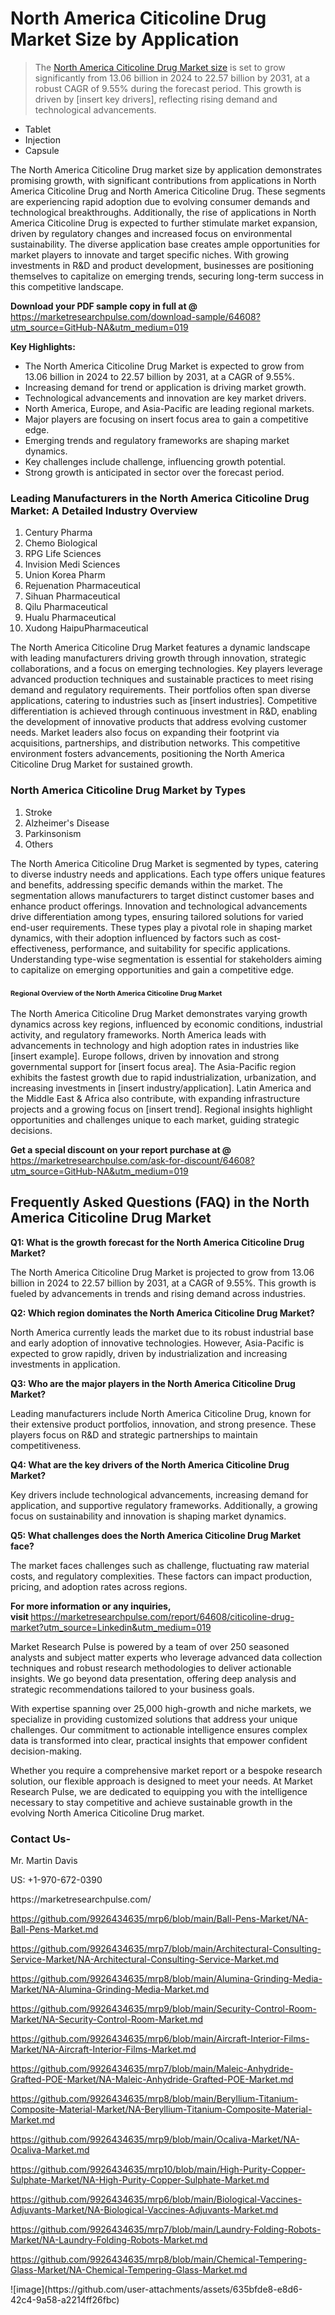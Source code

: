 <h1>North America Citicoline Drug Market&nbsp;Size by Application</h1><blockquote><p>The <a href="https://marketresearchpulse.com/download-sample/64608?utm_source=GitHub-NA&amp;utm_medium=019">North America Citicoline Drug Market size</a> is set to grow significantly from 13.06 billion in 2024 to 22.57 billion by 2031, at a robust CAGR of 9.55% during the forecast period. This growth is driven by [insert key drivers], reflecting rising demand and technological advancements.</p></blockquote><ul><li>Tablet<li> Injection<li> Capsule</li></ul><p>The North America Citicoline Drug market size by application demonstrates promising growth, with significant contributions from applications in North America Citicoline Drug and North America Citicoline Drug. These segments are experiencing rapid adoption due to evolving consumer demands and technological breakthroughs. Additionally, the rise of applications in North America Citicoline Drug is expected to further stimulate market expansion, driven by regulatory changes and increased focus on environmental sustainability. The diverse application base creates ample opportunities for market players to innovate and target specific niches. With growing investments in R&D and product development, businesses are positioning themselves to capitalize on emerging trends, securing long-term success in this competitive landscape.</p><p><strong>Download your PDF sample copy in full at @ </strong><a href="https://marketresearchpulse.com/download-sample/64608?utm_source=GitHub-NA&amp;utm_medium=019">https://marketresearchpulse.com/download-sample/64608?utm_source=GitHub-NA&amp;utm_medium=019</a></p><p><strong>Key Highlights: </strong></p><ul><li>The North America Citicoline Drug Market is expected to grow from 13.06 billion in 2024 to 22.57 billion by 2031, at a CAGR of 9.55%.</li><li>Increasing demand for trend or application is driving market growth.</li><li>Technological advancements and innovation are key market drivers.</li><li>North America, Europe, and Asia-Pacific are leading regional markets.</li><li>Major players are focusing on insert focus area to gain a competitive edge.</li><li>Emerging trends and regulatory frameworks are shaping market dynamics.</li><li>Key challenges include challenge, influencing growth potential.</li><li>Strong growth is anticipated in sector over the forecast period.</li></ul><h3>Leading Manufacturers in the North America Citicoline Drug Market: A Detailed Industry Overview</h3><ol><li>Century Pharma</li><li>Chemo Biological</li><li>RPG Life Sciences</li><li>Invision Medi Sciences</li><li>Union Korea Pharm</li><li>Rejuenation Pharmaceutical</li><li>Sihuan Pharmaceutical</li><li>Qilu Pharmaceutical</li><li>Hualu Pharmaceutical</li><li>Xudong HaipuPharmaceutical</li></ol><div class="flex max-w-full flex-col flex-grow"><div class="min-h-8 text-message flex w-full flex-col items-end gap-2 whitespace-normal break-words [.text-message+&amp;]:mt-5" dir="auto" data-message-author-role="assistant" data-message-id="fd8432e4-4910-450d-b182-61b7bfb0a01f" data-message-model-slug="gpt-4o"><div class="flex w-full flex-col gap-1 empty:hidden first:pt-[3px]"><div class="markdown prose w-full break-words dark:prose-invert light"><p>The North America Citicoline Drug Market features a dynamic landscape with leading manufacturers driving growth through innovation, strategic collaborations, and a focus on emerging technologies. Key players leverage advanced production techniques and sustainable practices to meet rising demand and regulatory requirements. Their portfolios often span diverse applications, catering to industries such as [insert industries]. Competitive differentiation is achieved through continuous investment in R&amp;D, enabling the development of innovative products that address evolving customer needs. Market leaders also focus on expanding their footprint via acquisitions, partnerships, and distribution networks. This competitive environment fosters advancements, positioning the North America Citicoline Drug Market for sustained growth.</p></div></div></div></div><h3>North America Citicoline Drug Market by Types</h3><ol><li>Stroke<li> Alzheimer's Disease<li> Parkinsonism<li> Others</li></ol><div class="flex max-w-full flex-col flex-grow"><div class="min-h-8 text-message flex w-full flex-col items-end gap-2 whitespace-normal break-words [.text-message+&amp;]:mt-5" dir="auto" data-message-author-role="assistant" data-message-id="084470be-0bb7-4664-bddf-5156b4f41249" data-message-model-slug="gpt-4o-mini"><div class="flex w-full flex-col gap-1 empty:hidden first:pt-[3px]"><div class="markdown prose w-full break-words dark:prose-invert light"><p>The North America Citicoline Drug Market is segmented by types, catering to diverse industry needs and applications. Each type offers unique features and benefits, addressing specific demands within the market. The segmentation allows manufacturers to target distinct customer bases and enhance product offerings. Innovation and technological advancements drive differentiation among types, ensuring tailored solutions for varied end-user requirements. These types play a pivotal role in shaping market dynamics, with their adoption influenced by factors such as cost-effectiveness, performance, and suitability for specific applications. Understanding type-wise segmentation is essential for stakeholders aiming to capitalize on emerging opportunities and gain a competitive edge.</p></div></div></div></div><h3><span style="font-size: 11px;">Regional Overview of the North America Citicoline Drug Market</span></h3><div class="flex max-w-full flex-col flex-grow"><div class="min-h-8 text-message flex w-full flex-col items-end gap-2 whitespace-normal break-words [.text-message+&amp;]:mt-5" dir="auto" data-message-author-role="assistant" data-message-id="e9038762-ce64-4e30-91c9-9bd413514231" data-message-model-slug="gpt-4o-mini"><div class="flex w-full flex-col gap-1 empty:hidden first:pt-[3px]"><div class="markdown prose w-full break-words dark:prose-invert light"><p>The North America Citicoline Drug Market demonstrates varying growth dynamics across key regions, influenced by economic conditions, industrial activity, and regulatory frameworks. North America leads with advancements in technology and high adoption rates in industries like [insert example]. Europe follows, driven by innovation and strong governmental support for [insert focus area]. The Asia-Pacific region exhibits the fastest growth due to rapid industrialization, urbanization, and increasing investments in [insert industry/application]. Latin America and the Middle East &amp; Africa also contribute, with expanding infrastructure projects and a growing focus on [insert trend]. Regional insights highlight opportunities and challenges unique to each market, guiding strategic decisions.</p></div></div></div></div><p><strong>Get a special discount on your report purchase at @ </strong><a href="https://marketresearchpulse.com/ask-for-discount/64608?utm_source=GitHub-NA&amp;utm_medium=019">https://marketresearchpulse.com/ask-for-discount/64608?utm_source=GitHub-NA&amp;utm_medium=019</a></p><h2>Frequently Asked Questions (FAQ) in the North America Citicoline Drug Market</h2><p><strong>Q1: What is the growth forecast for the North America Citicoline Drug Market?</strong></p><p>The North America Citicoline Drug Market is projected to grow from 13.06 billion in 2024 to 22.57 billion by 2031, at a CAGR of 9.55%. This growth is fueled by advancements in trends and rising demand across industries.</p><p><strong>Q2: Which region dominates the North America Citicoline Drug Market?</strong></p><p>North America currently leads the market due to its robust industrial base and early adoption of innovative technologies. However, Asia-Pacific is expected to grow rapidly, driven by industrialization and increasing investments in application.</p><p><strong>Q3: Who are the major players in the North America Citicoline Drug Market?</strong></p><p>Leading manufacturers include North America Citicoline Drug, known for their extensive product portfolios, innovation, and strong presence. These players focus on R&amp;D and strategic partnerships to maintain competitiveness.</p><p><strong>Q4: What are the key drivers of the North America Citicoline Drug Market?</strong></p><p>Key drivers include technological advancements, increasing demand for application, and supportive regulatory frameworks. Additionally, a growing focus on sustainability and innovation is shaping market dynamics.</p><p><strong>Q5: What challenges does the North America Citicoline Drug Market face?</strong></p><p>The market faces challenges such as challenge, fluctuating raw material costs, and regulatory complexities. These factors can impact production, pricing, and adoption rates across regions.</p><p><strong>For more information or any inquiries, visit&nbsp;</strong><a href="https://marketresearchpulse.com/report/64608/citicoline-drug-market?utm_source=Linkedin&utm_medium=019">https://marketresearchpulse.com/report/64608/citicoline-drug-market?utm_source=Linkedin&utm_medium=019</a></p><p>Market Research Pulse is powered by a team of over 250 seasoned analysts and subject matter experts who leverage advanced data collection techniques and robust research methodologies to deliver actionable insights. We go beyond data presentation, offering deep analysis and strategic recommendations tailored to your business goals.</p><p>With expertise spanning over 25,000 high-growth and niche markets, we specialize in providing customized solutions that address your unique challenges. Our commitment to actionable intelligence ensures complex data is transformed into clear, practical insights that empower confident decision-making.</p><p>Whether you require a comprehensive market report or a bespoke research solution, our flexible approach is designed to meet your needs. At Market Research Pulse, we are dedicated to equipping you with the intelligence necessary to stay competitive and achieve sustainable growth in the evolving North America Citicoline Drug market.</p><h3><strong>Contact Us-</strong></h3><p>Mr. Martin Davis</p><p>US: +1-970-672-0390</p><p>https://marketresearchpulse.com/</p><p><a href="https://github.com/9926434635/mrp6/blob/main/Ball-Pens-Market/NA-Ball-Pens-Market.md">https://github.com/9926434635/mrp6/blob/main/Ball-Pens-Market/NA-Ball-Pens-Market.md</a></p><p><a href="https://github.com/9926434635/mrp7/blob/main/Architectural-Consulting-Service-Market/NA-Architectural-Consulting-Service-Market.md">https://github.com/9926434635/mrp7/blob/main/Architectural-Consulting-Service-Market/NA-Architectural-Consulting-Service-Market.md</a></p><p><a href="https://github.com/9926434635/mrp8/blob/main/Alumina-Grinding-Media-Market/NA-Alumina-Grinding-Media-Market.md">https://github.com/9926434635/mrp8/blob/main/Alumina-Grinding-Media-Market/NA-Alumina-Grinding-Media-Market.md</a></p><p><a href="https://github.com/9926434635/mrp9/blob/main/Security-Control-Room-Market/NA-Security-Control-Room-Market.md">https://github.com/9926434635/mrp9/blob/main/Security-Control-Room-Market/NA-Security-Control-Room-Market.md</a></p><p><a href="https://github.com/9926434635/mrp6/blob/main/Aircraft-Interior-Films-Market/NA-Aircraft-Interior-Films-Market.md">https://github.com/9926434635/mrp6/blob/main/Aircraft-Interior-Films-Market/NA-Aircraft-Interior-Films-Market.md</a></p><p><a href="https://github.com/9926434635/mrp7/blob/main/Maleic-Anhydride-Grafted-POE-Market/NA-Maleic-Anhydride-Grafted-POE-Market.md">https://github.com/9926434635/mrp7/blob/main/Maleic-Anhydride-Grafted-POE-Market/NA-Maleic-Anhydride-Grafted-POE-Market.md</a></p><p><a href="https://github.com/9926434635/mrp8/blob/main/Beryllium-Titanium-Composite-Material-Market/NA-Beryllium-Titanium-Composite-Material-Market.md">https://github.com/9926434635/mrp8/blob/main/Beryllium-Titanium-Composite-Material-Market/NA-Beryllium-Titanium-Composite-Material-Market.md</a></p><p><a href="https://github.com/9926434635/mrp9/blob/main/Ocaliva-Market/NA-Ocaliva-Market.md">https://github.com/9926434635/mrp9/blob/main/Ocaliva-Market/NA-Ocaliva-Market.md</a></p><p><a href="https://github.com/9926434635/mrp10/blob/main/High-Purity-Copper-Sulphate-Market/NA-High-Purity-Copper-Sulphate-Market.md">https://github.com/9926434635/mrp10/blob/main/High-Purity-Copper-Sulphate-Market/NA-High-Purity-Copper-Sulphate-Market.md</a></p><p><a href="https://github.com/9926434635/mrp6/blob/main/Biological-Vaccines-Adjuvants-Market/NA-Biological-Vaccines-Adjuvants-Market.md">https://github.com/9926434635/mrp6/blob/main/Biological-Vaccines-Adjuvants-Market/NA-Biological-Vaccines-Adjuvants-Market.md</a></p><p><a href="https://github.com/9926434635/mrp7/blob/main/Laundry-Folding-Robots-Market/NA-Laundry-Folding-Robots-Market.md">https://github.com/9926434635/mrp7/blob/main/Laundry-Folding-Robots-Market/NA-Laundry-Folding-Robots-Market.md</a></p><p><a href="https://github.com/9926434635/mrp8/blob/main/Chemical-Tempering-Glass-Market/NA-Chemical-Tempering-Glass-Market.md">https://github.com/9926434635/mrp8/blob/main/Chemical-Tempering-Glass-Market/NA-Chemical-Tempering-Glass-Market.md</a></p>
![image](https://github.com/user-attachments/assets/635bfde8-e8d6-42c4-9a58-a2214ff26fbc)
